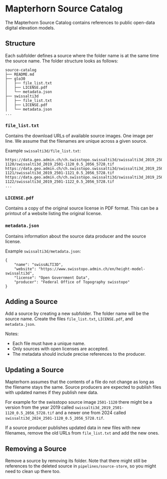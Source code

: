 # Mapterhorn Source Catalog

The Mapterhorn Source Catalog contains references to public open-data digital elevation models.

## Structure

Each subfolder defines a source where the folder name is at the same time the source name. The folder structure looks as follows:

```
source-catalog
├── README.md
├── glo30
│   ├── file_list.txt
│   ├── LICENSE.pdf
│   └── metadata.json
├── swissalti3d
│   ├── file_list.txt
│   ├── LICENSE.pdf
│   └── metadata.json
...    
```

### `file_list.txt`

Contains the download URLs of available source images. One image per line. We assume that the filenames are unique across a given source.

Example `swissalti3d/file_list.txt`:

```
https://data.geo.admin.ch/ch.swisstopo.swissalti3d/swissalti3d_2019_2501-1120/swissalti3d_2019_2501-1120_0.5_2056_5728.tif
https://data.geo.admin.ch/ch.swisstopo.swissalti3d/swissalti3d_2019_2501-1121/swissalti3d_2019_2501-1121_0.5_2056_5728.tif
https://data.geo.admin.ch/ch.swisstopo.swissalti3d/swissalti3d_2019_2501-1122/swissalti3d_2019_2501-1122_0.5_2056_5728.tif
...
```

### `LICENSE.pdf`

Contains a copy of the original source license in PDF format. This can be a printout of a website listing the original license.

### `metadata.json`

Contains information about the source data producer and the source license.

Example `swissalti3d/metadata.json`:

```
{
    "name": "swissALTI3D",
    "website": "https://www.swisstopo.admin.ch/en/height-model-swissalti3d",
    "license": "Open Government Data",
    "producer": "Federal Office of Topography swisstopo"
}
```

## Adding a Source

Add a source by creating a new subfolder. The folder name will be the source name. Create the files `file_list.txt`, `LICENSE.pdf`, and `metadata.json`. 

Notes:
- Each file must have a unique name. 
- Only sources with open licenses are accepted.
- The metadata should include precise references to the producer.

## Updating a Source

Mapterhorn assumes that the contents of a file do not change as long as the filename stays the same. Source producers are expected to publish files with updated names if they publish new data.

For example for the swisstopo source image `2501-1120` there might be a version from the year 2019 called `swissalti3d_2019_2501-1120_0.5_2056_5728.tif` and a newer one from 2024 called `swissalti3d_2024_2501-1120_0.5_2056_5728.tif`.

If a source producer publishes updated data in new files with new filenames, remove the old URLs from `file_list.txt` and add the new ones.

## Removing a Source

Remove a source by removing its folder. Note that there might still be references to the deleted source in `pipelines/source-store`, so you might need to clean up there too.